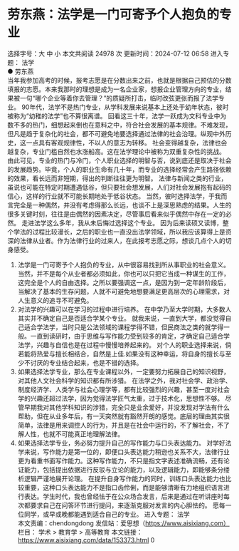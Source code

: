 # 劳东燕：法学是一门可寄予个人抱负的专业

选择字号：大 中 小   本文共阅读 24978 次 更新时间：2024-07-12 06:58
进入专题： 法学  
● 劳东燕  
当年我参加高考的时候，报考志愿是在分数出来之前，也就是根据自己预估的分数填报的志愿。本来我那时的理想是成为一名企业家，想报企业管理方向的专业，结果被一句“哪个企业等着你去管理？”的质疑所打击，临时改弦更张而报了法学专业。
90年代，法学不是热门专业，从学科发展来说基本上还处于幼年状态，彼时被称为“幼稚的法学”也不算很离谱。
回看这三十年，法学一跃成为文科专业中为数不多的热门，细想起来倒也在意料之中，符合社会发展的基本规律。不难发现，但凡是趋于复杂化的社会，都不可避免地要选择通过法律的社会治理。纵观中外历史，这一点具有客观规律性，不以人的意志为转移。
社会变得越复杂，法律也会越复杂，专业门槛自然也水涨船高。这在法学理论中被称为双重复杂性的挑战。
由此可见，专业的热门与冷门，个人职业选择的明智与否，说到底还是取决于社会的发展趋势。毕竟，个人的职业生命有几十年，而专业的选择经常会产生路径依赖的效果，看长远而非短期，得出的判断往往更为明智。
法律与新闻之类的行业，虽说也可能在特定时期遭遇低谷，但只要社会想发展，人们对社会发展抱有起码的信心，这样的行业就不可能长期地处于低谷状态。
当然，彼时选择法学，于我而言完全是一种偶然，并没有考虑得那么长远，也谈不上是深思熟虑的结果。人生的很多关键时刻，往往是由偶然的因素决定，尽管事后看来似乎偶然中存在一定的必然。
走进法学这么多年，我从未后悔过选择这个专业。
因为后来读硕又读博，整个学法的过程比较漫长，之后的职业也一直没出法学领域，所以我应该算得上是资深的法律从业者。作为法律行业的过来人，在此报考志愿之际，想谈几点个人的切身感受。
1. 法学是一门可寄予个人抱负的专业，从中很容易找到所从事职业的社会意义。
当然，并不是每个从业者都必须如此，你也可以只把它当成一种谋生的工作，这完全是个人的自由选择。之所以要强调这一点，是因为到一定年龄阶段后，当解决了基本的生存问题，人就不可避免地想要满足更高层次的心理需求，对人生意义的追寻不可避免。
2. 对法学的兴趣可以在学习的过程中进行培养。
在中学乃至大学时期，大多数人其实并不确定自己是否适合学某个专业。
就我来说，一直到大学，都没觉得自己适合学法学，当时只是公法领域的课程学得不错，但民商法之类的就学得一般。一直到读研时，由于思维与写作能力受到较多的肯定，才确定自己适合学法学，兴趣与自信也是在过程中慢慢培养起来的。
对个人的职业选择来说，倘若能将热爱与擅长相结合，自然是上佳.如果没有这种幸运，将自身的擅长与至少不讨厌的专业结合起来，也是不错的选择。
3. 如果选择法学专业，那么在专业课程以外，一定要努力拓展自己的知识视野，对其他人文社会科学的知识都有所涉猎。
在法学之外，我对社会学、政治学、制度经济学、人类学与社会心理学等，都有比较强烈的兴趣，甚至一度对社会学的兴趣还超过法学，因为觉得法学匠气太重，过于技术化，思想性不够。
尽管早期我对其他学科知识的涉猎，完全只是业余爱好，并没发现对学法有什么帮助，但在从业多年后，有一天突然就有豁然开朗的感觉。底层的理由其实很简单，法律是用来调控人的行为，并且是在社会中运行的，不了解社会，不了解人性，也就不可能真正地理解法律。
4. 如果选择法学专业，务必努力提升自己的写作能力与口头表达能力。
对学好法学来说，写作能力是第一位的，即便口头表达能力稍逊也关系不大，法律行业更为看重书面写作能力。这种写作能力，不只是指文字表述准确流畅，还有论证能力，包括提出依据进行反驳与立论的能力，以及逻辑能力，即能够条分缕析逻辑严谨地展开论理。
在提升自身写作能力的同时，训练口头表达能力也比较重要，这种口头表达能力不是指口齿伶俐，而是能够清晰有力地组织语言进行表达。学生时代，我也曾经怯于在公众场合发言，后来是通过在听讲座时每次都要求自己在问答环节进行提问，来逐渐克服对发言的内心胆怯的。
愿每一位同学，或早或晚都能遇到适合自己的专业。
    进入专题： 法学  
本文责编：chendongdong
发信站：爱思想（https://www.aisixiang.com）
栏目： 学术 > 教育学 > 高等教育
本文链接：https://www.aisixiang.com/data/153373.html
0